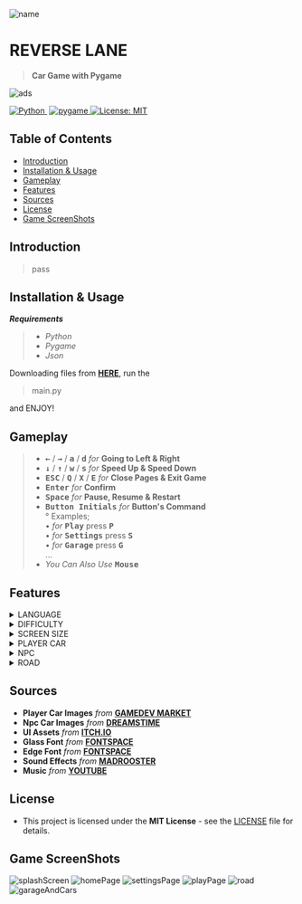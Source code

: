 ![name](https://user-images.githubusercontent.com/102368077/201541197-e19e6c83-66f6-4074-a5cb-d63fb12d1742.png)



# REVERSE LANE

> **Car Game with Pygame**

![ads](https://user-images.githubusercontent.com/102368077/201525213-ffe28b2a-de2d-4a9f-8112-fa7203e9f3b2.jpg)


[![Python](https://img.shields.io/badge/-Python-05122A?style=flat&logo=python)&nbsp;](https://www.python.org/)
[![pygame](https://user-images.githubusercontent.com/102368077/201520418-a8cd7ee4-411f-43ce-996b-bb774ca9b540.svg)
](https://www.pygame.org/)
[![License: MIT](https://img.shields.io/badge/License-MIT-yellow.svg)](https://opensource.org/licenses/MIT)

## Table of Contents

- [Introduction](#Introduction)
- [Installation & Usage](#Installation-&-Usage)
- [Gameplay](#Gameplay)
- [Features](#Features)
- [Sources](#Sources)
- [License](#License)
- [Game ScreenShots](#Game-ScreenShots)

## Introduction
> pass


## Installation & Usage

***Requirements***
> - *Python*
> - *Pygame*
> - *Json*

Downloading files from **[HERE](https://github.com/destrochloridium/REVERSE-LANE/archive/refs/heads/main.zip)**, run the
> main.py

and ENJOY!


## Gameplay
> - **<kbd>&larr;</kbd>** / **<kbd>&rarr;</kbd>** / **<kbd>a</kbd>** / **<kbd>d</kbd>** *for* **Going to Left & Right**
> - **<kbd>&darr;</kbd>** / **<kbd>&uarr;</kbd>** / **<kbd>w</kbd>** / **<kbd>s</kbd>** *for* **Speed Up & Speed Down**
> - **<kbd>ESC</kbd>** / **<kbd>Q</kbd>** / **<kbd>X</kbd>** / **<kbd>E</kbd>** *for* **Close Pages & Exit Game**
> - **<kbd>Enter</kbd>** *for* **Confirm**
> - **<kbd>Space</kbd>** *for* **Pause, Resume & Restart**
> - **<kbd>Button Initials</kbd>** *for* **Button's Command** <br> ° Examples; <br> • *for* **<kbd>Play</kbd>** press **<kbd>P</kbd>** <br> • *for* **<kbd>Settings</kbd>** press **<kbd>S</kbd>** <br> • *for* **<kbd>Garage</kbd>** press **<kbd>G</kbd>** <br>    ...
> - *You Can Also Use* **<kbd>Mouse</kbd>**


## Features

<details>
  <summary>LANGUAGE</summary>

  - **3** *different* **Language** *options*
    - *Turkish*
    - *English*
    - *German*
</details>

<details>
  <summary>DIFFICULTY</summary>

  - **3** *different* **Difficulty** *levels*
    - *Easy*
    - *Medium*
    - *Hard*
</details>

<details>
  <summary>SCREEN SIZE</summary>

  - **6** *different* **Screen Size** *options*
    - *144*
    - *225*
    - *288*
    - *360*
    - *480*
    - *720*
  > *TO CHANGE THE SCREEN SIZE AFTER SELECTING IT, YOU MUST CLOSE & OPEN THE GAME BUT THEY CAN BE USED IMMEDIATELY AFTER THE OTHER SETTINGS HAVE BEEN CHANGED AND SAVED.*
</details>

<details>
  <summary>PLAYER CAR</summary>

  - **6** *different* **Super Cars** *with* **3** **Color** *options*
    - *Porsche*
    - *Maserati*
    - *Pagani*
    - *Lamborghini*
    - *Ferrari*
    - *Bugatti*
  - A total of **18 Super Cars** each one unique contains features.
    - *Speed*
    - *Handling*
    - *braking*
</details>

<details>
  <summary>NPC</summary>

  - **32+** *different* **NPC** *images*
</details>

<details>
  <summary>ROAD</summary>

  - **4+** *different* **ROAD** *options*
    - *City*
    - *Jungle*
    - *Desert*
    - *Mountain*
</details>



## Sources
- **Player Car Images** *from* **[GAMEDEV MARKET](https://www.gamedevmarket.net/asset/2d-super-cars-free-sample/)**
- **Npc Car Images** *from* **[DREAMSTIME](https://www.dreamstime.com/)**
- **UI Assets** *from* **[ITCH.IO](https://wenrexa.itch.io/holoui)**
- **Glass Font** *from* **[FONTSPACE](https://www.fontspace.com/glass-font-f31437)**
- **Edge Font** *from* **[FONTSPACE](https://www.fontspace.com/edge-of-the-galaxy-font-f45748)**
- **Sound Effects** *from* **[MADROOSTER](https://tr.madrooster.co/)**
- **Music** *from* **[YOUTUBE](https://youtu.be/FVh6Dflv8IA)**


## License  
- This project is licensed under the **MIT License** - see the [LICENSE](LICENSE) file for details.


## Game ScreenShots
![splashScreen](https://user-images.githubusercontent.com/102368077/201526011-1a933231-e1ae-42ec-81fc-1f084705366d.png)
![homePage](https://user-images.githubusercontent.com/102368077/201526131-ffb5eb04-92ed-4df7-8df2-5b711bd4bf1b.png)
![settingsPage](https://user-images.githubusercontent.com/102368077/201526015-ef250e4a-574d-4ee5-999f-1bf614fc32db.png)
![playPage](https://user-images.githubusercontent.com/102368077/201526153-fbf0b6ab-a9e2-47f2-9b4c-622ef1719cab.png)
![road](https://user-images.githubusercontent.com/102368077/201526232-3dcc614d-c0cc-47bd-9f1f-bc44f091e049.jpg)
![garageAndCars](https://user-images.githubusercontent.com/102368077/201526324-1e3bfdbc-d62d-48e5-843d-7bd5609b668e.gif)
